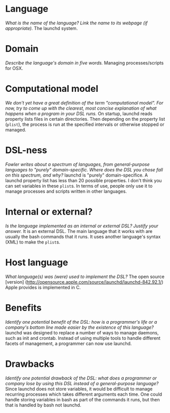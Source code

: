 # Language
_What is the name of the language? Link the name to its webpage
 (if appropriate)._
The launchd system. 


# Domain
_Describe the language's domain in five words._
Managing processes/scripts for OSX.


# Computational model
_We don't yet have a great definition of the term "computational model". 
For now, try to come up with the clearest, most concise explanation of 
what happens when a program in your DSL runs._
On startup, launchd reads property lists files in certain directories. Then
depending on the property list (`plist`), the process is run at the specified
intervals or otherwise stopped or managed.


# DSL-ness
_Fowler writes about a spectrum of languages, from general-purpose languages to 
"purely" domain-specific. Where does the DSL you chose fall on this spectrum, 
and why?_ 
launchd is "purely" domain-specifice. A launchd property list has less than
20 possible properties. I don't think you can set variables in these `plist`s.
In terms of use, people only use it to manage processes and scripts written
in other languages.


# Internal or external?
_Is the language implemented as an internal or external DSL? 
Justify your answer._
It is an external DSL. The main language that it works with are usually the
bash commands that it runs. It uses another language's syntax (XML) to make the 
`plist`s.


# Host language
_What language(s) was (were) used to implement the DSL?_
The open source [version]
(http://opensource.apple.com/source/launchd/launchd-842.92.1/) Apple provides 
is implemented in C.


# Benefits
_Identify one potential benefit of the DSL: how is a programmer's life or a 
company's bottom line made easier by the existence of this language?_
launchd was designed to replace a number of ways to manage daemons, such as
init and crontab. Instead of using multiple tools to handle different facets
of management, a programmer can now use launchd.


# Drawbacks
_Identify one potential drawback of the DSL: what does a programmer or company 
lose by using this DSL instead of a general-purpose language?_
Since launchd does not store variables, it would be difficult to manage 
recurring processes which takes different arguments each time. One could
handle storing variables in bash as part of the commands it runs, but then
that is handled by bash not launchd.
